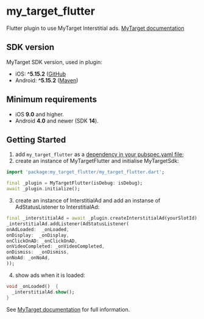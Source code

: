 # my_target_flutter

Flutter plugin to use MyTarget Interstitial ads.
[MyTarget documentation](https://target.my.com/help/partners/mob/en)

## SDK version

MyTarget SDK version, used in plugin:

* iOS: **^5.15.2** ([GitHub](https://github.com/myTargetSDK/mytarget-ios/)
* Android: **^5.15.2** ([Maven](https://search.maven.org/search?q=a:mytarget-sdk))

## Minimum requirements

* iOS **9.0** and higher.
* Android **4.0** and newer (SDK **14**).

## Getting Started

1. add `my_target_flutter` as a [dependency in your pubspec.yaml file](https://docs.flutter.dev/development/packages-and-plugins/using-packages);
2. create an instance of MyTargetFlutter and initialise MyTargetSdk:
```dart
import 'package:my_target_flutter/my_target_flutter.dart';

final _plugin = MyTargetFlutter(isDebug: isDebug);
await _plugin.initialize();
```
3. create an instance of InterstitialAd and add an instanse of AdStatusListener to InterstitialAd:
```dart
final _interstitialAd = await _plugin.createInterstitialAd(yourSlotId);
_interstitialAd.addListener(AdStatusListener(
onAdLoaded:  _onLoaded,
onDisplay:  _onDisplay,
onClickOnAD: _onClickOnAD,
onVideoCompleted: _onVideoCompleted,
onDismiss:  _onDismiss,
onNoAd: _onNoAd,
));

```
4. show ads when it is loaded:
```dart
void _onLoaded()  {
  _interstitialAd.show();
}
```
See [MyTarget documentation](https://target.my.com/help/partners/mob/en) for full information.
